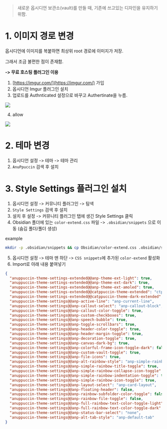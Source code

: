 > 새로운 옵시디언 보관소(vault)를 만들 때, 기존에 쓰고있는 디자인을 유지하기 위함.

# 1. 이미지 경로 변경

옵시디언에 이미지를 복붙하면 최상위 root 경로에 이미지가 저장.

그래서 조금 불편한 점이 존재함.

**-> 무료 호스팅 플러그인 이용**

1. [https://imgur.com/](https://imgur.com/) 가입
2. 옵시디언 Imgur 플러그인 설치
3. 업로드를 Authnticated 설정으로 바꾸고 Authertinate을 누름.
   
![](https://i.imgur.com/8ZdTfr1.png)

4. allow
   
![](https://i.imgur.com/jDjXUHp.png)



# 2. 테마 변경

1. 옵시디언 설정 -> 테마 -> 테마 관리
2. `AnuPpuccin` 검색 후 설치


# 3. Style Settings 플러그인 설치

1. 옵시디언 설정 -> 커뮤니티 플러그인 -> 탐색
2. `Style Settings` 검색 후 설치
3. 설치 후 설정 -> 커뮤니티 플러그인 탭에 생긴 Style Settings 클릭
4. Obsidian 폴더에 있는 `color-extend.css` 파일 -> `.obsidian/snippets` 으로 이동
   (숨김 폴더/폴더 생성) 

example
```bash
mkdir -p .obsidian/snippets && cp Obsidian/color-extend.css .obsidian/snippets/color-extend.css
```

5. 옵시디언 설정 -> 테마 맨 하단 -> `CSS snippets`에 추가된 `color-extend` 활성화
6. Import로 아래 내용 붙여넣기

```Json
{
  "anuppuccin-theme-settings-extended@@anp-theme-ext-light": true,
  "anuppuccin-theme-settings-extended@@anp-theme-ext-dark": true,
  "anuppuccin-theme-settings-extended@@anp-theme-ext-amoled": true,
  "anuppuccin-theme-settings-extended@@catppuccin-theme-extended": "ctp-atom-light",
  "anuppuccin-theme-settings-extended@@catppuccin-theme-dark-extended": "ctp-generic-dark",
  "anuppuccin-theme-settings@@anp-active-line": "anp-current-line",
  "anuppuccin-theme-settings@@anp-callout-select": "anp-callout-block",
  "anuppuccin-theme-settings@@anp-callout-color-toggle": true,
  "anuppuccin-theme-settings@@anp-custom-checkboxes": true,
  "anuppuccin-theme-settings@@anp-speech-bubble": true,
  "anuppuccin-theme-settings@@anp-toggle-scrollbars": true,
  "anuppuccin-theme-settings@@anp-header-color-toggle": true,
  "anuppuccin-theme-settings@@anp-header-margin-toggle": true,
  "anuppuccin-theme-settings@@anp-decoration-toggle": true,
  "anuppuccin-theme-settings@@anp-canvas-dark-bg": true,
  "anuppuccin-theme-settings@@anp-colorful-frame-icon-toggle-dark": false,
  "anuppuccin-theme-settings@@anp-custom-vault-toggle": true,
  "anuppuccin-theme-settings@@anp-file-icons": true,
  "anuppuccin-theme-settings@@anp-alt-rainbow-style": "anp-simple-rainbow-color-toggle",
  "anuppuccin-theme-settings@@anp-simple-rainbow-title-toggle": true,
  "anuppuccin-theme-settings@@anp-simple-rainbow-collapse-icon-toggle": true,
  "anuppuccin-theme-settings@@anp-simple-rainbow-indentation-toggle": true,
  "anuppuccin-theme-settings@@anp-simple-rainbow-icon-toggle": true,
  "anuppuccin-theme-settings@@anp-layout-select": "anp-card-layout",
  "anuppuccin-theme-settings@@anp-floating-header": false,
  "anuppuccin-theme-settings@@anp-rainbow-subfolder-color-toggle": false,
  "anuppuccin-theme-settings@@anp-rainbow-file-toggle": false,
  "anuppuccin-theme-settings@@anp-full-rainbow-text-color-toggle-light": false,
  "anuppuccin-theme-settings@@anp-full-rainbow-text-color-toggle-dark": false,
  "anuppuccin-theme-settings@@anp-status-bar-select": "none",
  "anuppuccin-theme-settings@@anp-alt-tab-style": "anp-default-tab"
}
```
